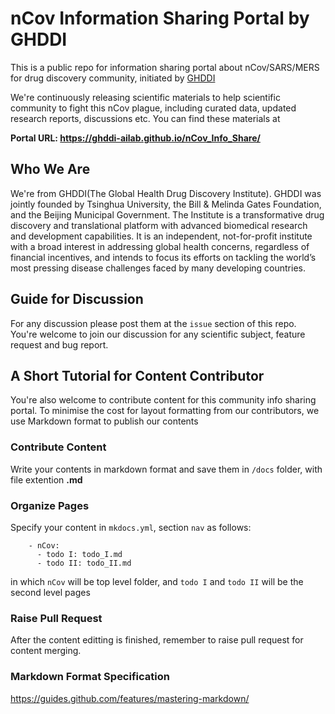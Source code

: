 # nCov Information Sharing Portal by GHDDI
This is a public repo for information sharing portal about nCov/SARS/MERS for drug discovery community, initiated by [GHDDI](www.ghddi.org)

We're continuously releasing scientific materials to help scientific community to fight this nCov plague, including curated data, updated research reports, discussions etc. You can find these materials at   

**Portal URL: https://ghddi-ailab.github.io/nCov_Info_Share/**

## Who We Are
We're from GHDDI(The Global Health Drug Discovery Institute). GHDDI was jointly founded by Tsinghua University, the Bill & Melinda Gates Foundation, and the Beijing Municipal Government. The Institute is a transformative drug discovery and translational platform with advanced biomedical research and development capabilities. It is an independent, not-for-profit institute with a broad interest in addressing global health concerns, regardless of financial incentives, and intends to focus its efforts on tackling the world’s most pressing disease challenges faced by many developing countries.

## Guide for Discussion
For any discussion please post them at the `issue` section of this repo. You're welcome to join our discussion for any scientific subject, feature request and bug report.

## A Short Tutorial for Content Contributor
You're also welcome to contribute content for this community info sharing portal. To minimise the cost for layout formatting from our contributors, we use Markdown format to publish our contents

### Contribute Content
Write your contents in markdown format and save them in `/docs` folder, with file extention **.md**

### Organize Pages
Specify your content in `mkdocs.yml`, section `nav` as follows:
```
    - nCov:
      - todo I: todo_I.md
      - todo II: todo_II.md
```
in which `nCov` will be top level folder, and `todo I` and `todo II` will be the second level pages

### Raise Pull Request
After the content editting is finished, remember to raise pull request for content merging.

### Markdown Format Specification
https://guides.github.com/features/mastering-markdown/